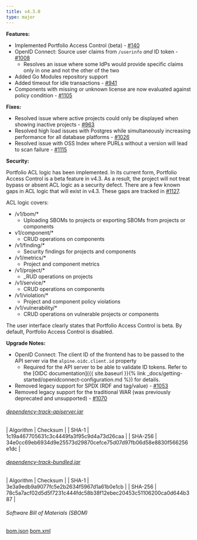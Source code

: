 ```yaml
---
title: v4.3.0
type: major
---
```


**Features:**
* Implemented Portfolio Access Control (beta) - [#140](https://github.com/DependencyTrack/dependency-track/issues/140)
* OpenID Connect: Source user claims from `/userinfo` *and* ID token - [#1008](https://github.com/DependencyTrack/dependency-track/issues/140)
  * Resolves an issue where some IdPs would provide specific claims only in one and not the other of the two
* Added Go Modules repository support
* Added timeout for idle transactions - [#941](https://github.com/DependencyTrack/dependency-track/issues/941)
* Components with missing or unknown license are now evaluated against policy condition - [#1105](https://github.com/DependencyTrack/dependency-track/issues/1105)

**Fixes:**
* Resolved issue where active projects could only be displayed when showing inactive projects - [#963](https://github.com/DependencyTrack/dependency-track/issues/963)
* Resolved high load issues with Postgres while simultaneously increasing performance for all database platforms - [#1026](https://github.com/DependencyTrack/dependency-track/issues/1026)
* Resolved issue with OSS Index where PURLs without a version will lead to scan failure - [#1115](https://github.com/DependencyTrack/dependency-track/issues/1115)

**Security:**

Portfolio ACL logic has been implemented. In its current form, Portfolio Access Control is a beta feature in v4.3. As a result, the project will not treat bypass or absent ACL logic as a security defect. There are a few known gaps in ACL logic that will exist in v4.3. These gaps are tracked in [#1127](https://github.com/DependencyTrack/dependency-track/issues/1127).

ACL logic covers:
* /v1/bom/*
  * Uploading SBOMs to projects or exporting SBOMs from projects or components
* v1/component/*
  * CRUD operations on components
* /v1/finding/*
  * Security findings for projects and components
* /v1/metrics/*
  * Project and component metrics
* /v1/project/*
  * _RUD operations on projects
* /v1/service/*
  * CRUD operations on components
* /v1/violation/*
  * Project and component policy violations
* /v1/vulnerability/*
  * CRUD operations on vulnerable projects or components

The user interface clearly states that Portfolio Access Control is beta. By default, Portfolio Access Control is disabled.

**Upgrade Notes:**
* OpenID Connect: The client ID of the frontend has to be passed to the API server via the `alpine.oidc.client.id` property
  * Required for the API server to be able to validate ID tokens. Refer to the [OIDC documentation]({{ site.baseurl }}{% link _docs/getting-started/openidconnect-configuration.md %}) for details.
* Removed legacy support for SPDX (RDF and tag/value) - [#1053](https://github.com/DependencyTrack/dependency-track/issues/1053)
* Removed legacy support for the traditional WAR (was previously deprecated and unsupported) - [#1070](https://github.com/DependencyTrack/dependency-track/issues/1070)


###### [dependency-track-apiserver.jar](https://github.com/DependencyTrack/dependency-track/releases/download/4.3.0/dependency-track-apiserver.jar)

| Algorithm | Checksum |
| SHA-1     | 1c19a467705631c3c4449fa3f95c9d4a73d26caa |
| SHA-256   | 34e0cc69eb6934d9e25573d29870cefce75d07d97fb06d58e8830f566256e1dc |

###### [dependency-track-bundled.jar](https://github.com/DependencyTrack/dependency-track/releases/download/4.3.0/dependency-track-bundled.jar)

| Algorithm | Checksum |
| SHA-1     | 3e3a9edb9a9077fc5e2b2634f5967d1a61b0e1cb |
| SHA-256   | 78c5a7acf02d5d5f7231c444fdc58b38f12ebec20453c51106200ca0d644b387 |

###### Software Bill of Materials (SBOM) ######

[bom.json](https://github.com/DependencyTrack/dependency-track/releases/download/4.3.0/bom.json)
[bom.xml](https://github.com/DependencyTrack/dependency-track/releases/download/4.3.0/bom.xml)